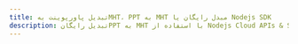 ---title: تبدیل پاورپوینت بهMHT، PPT به MHT مبدل رایگان یا Nodejs SDKdescription: تبدیل رایگانPPT به MHT با استفاده از Nodejs Cloud APIs & SDK. همچنین اسناد Microsoft PowerPoint را در Cloud ایجاد، ویرایش و رندر کنید.---